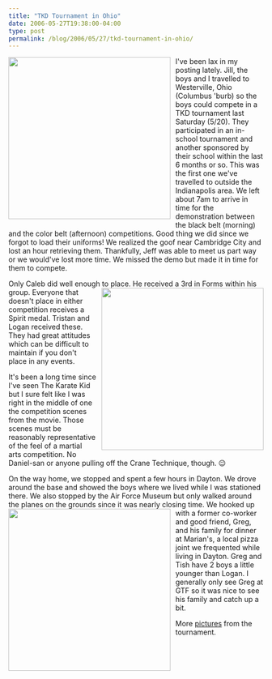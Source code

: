 ```yaml
---
title: "TKD Tournament in Ohio"
date: 2006-05-27T19:38:00-04:00
type: post
permalink: /blog/2006/05/27/tkd-tournament-in-ohio/
---
```

<a onblur="try {parent.deselectBloggerImageGracefully();} catch(e) {}" href="https://static.flickr.com/46/154423030_26792f3c5e_o.jpg"><img style="margin: 0pt 10px 10px 0pt; float: left; cursor: pointer; width: 320px;" src="https://static.flickr.com/46/154423030_26792f3c5e_o.jpg" alt="" border="0" /></a>I've been lax in my posting lately. Jill, the boys and I travelled to Westerville, Ohio (Columbus 'burb) so the boys could compete in a TKD tournament last Saturday (5/20). They participated in an in-school tournament and another sponsored by their school within the last 6 months or so. This was the first one we've travelled to outside the Indianapolis area. We left about 7am to arrive in time for the demonstration between the black belt (morning) and the color belt (afternoon) competitions. Good thing we did since we forgot to load their uniforms! We realized the goof near Cambridge City and lost an hour retrieving them. Thankfully, Jeff was able to meet us part way or we would've lost more time. We missed the demo but made it in time for them to compete.

Only Caleb did well enough to place. <a onblur="try {parent.deselectBloggerImageGracefully();} catch(e) {}" href="https://static.flickr.com/73/154423028_ab31f07656_o.jpg"><img style="margin: 0pt 0pt 10px 10px; float: right; cursor: pointer; width: 320px;" src="https://static.flickr.com/73/154423028_ab31f07656_o.jpg" alt="" border="0" /></a>He received a 3rd in Forms within his group. Everyone that doesn't place in either competition receives a Spirit medal. Tristan and Logan received these. They had great attitudes which can be difficult to maintain if you don't place in any events.

It's been a long time since I've seen The Karate Kid but I sure felt like I was right in the middle of one the competition scenes from the movie. Those scenes must be reasonably representative of the feel of a martial arts competition. No Daniel-san or anyone pulling off the Crane Technique, though. 😉

On the way home, we stopped and spent a few hours in Dayton. We drove around the base and showed the boys where we lived while I was stationed there. We also stopped by the Air Force Museum but only walked around the planes on the grounds since it was nearly closing time. <a onblur="try {parent.deselectBloggerImageGracefully();} catch(e) {}" href="https://static.flickr.com/51/154423024_d4698c73b1_o.jpg"><img style="margin: 0pt 10px 10px 0pt; float: left; cursor: pointer; width: 320px;" src="https://static.flickr.com/51/154423024_d4698c73b1_o.jpg" alt="" border="0" /></a>We hooked up with a former co-worker and good friend, Greg, and his family for dinner at Marian's, a local pizza joint we frequented while living in Dayton. Greg and Tish have 2 boys a little younger than Logan. I generally only see Greg at GTF so it was nice to see his family and catch up a bit.

More [pictures](https://www.flickr.com/photos/24546952@N00/tags/tkdtournamentmay2006/) from the tournament.